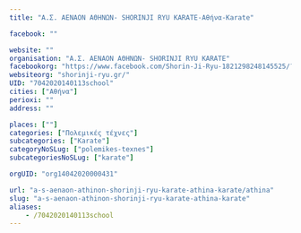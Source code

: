 ```yaml
---
title: "Α.Σ. ΑΕΝΑΟΝ ΑΘΗΝΩΝ- SHORINJI RYU KARATE-Αθήνα-Karate"

facebook: ""

website: ""
organisation: "Α.Σ. ΑΕΝΑΟΝ ΑΘΗΝΩΝ- SHORINJI RYU KARATE"
facebookorg: "https://www.facebook.com/Shorin-Ji-Ryu-1821298248145525/?hc_ref=ARSE6mI7mI_WQkVRDmjxvHmt7y_JK34UD_Lj3iqO7Hi8Unzr7MJuXjQsrxCz4hhnWLQ&amp;fref=nf&amp;"
websiteorg: "shorinji-ryu.gr/"
UID: "7042020140113school"
cities: ["Αθήνα"]
perioxi: ""
address: ""

places: [""]
categories: ["Πολεμικές τέχνες"]
subcategories: ["Karate"]
categoryNoSLug: ["polemikes-texnes"]
subcategoriesNoSLug: ["karate"]

orgUID: "org14042020000431"

url: "a-s-aenaon-athinon-shorinji-ryu-karate-athina-karate/athina"
slug: "a-s-aenaon-athinon-shorinji-ryu-karate-athina-karate"
aliases:
    - /7042020140113school
---
```





